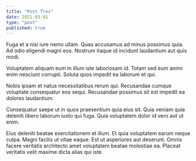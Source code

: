 ```yaml
---
title: "Post Tres"
date: 2021-03-01
type: "post"
published: true
---
```


Fuga et a nisi iure nemo ullam. Quas accusamus ad minus possimus quia. Ad odio eligendi magni eos. Nostrum itaque id incidunt laudantium aut quis modi.

Voluptatem aliquam eum in illum iste laboriosam id. Totam sed eum animi enim nesciunt corrupti. Soluta quos impedit ea laborum et qui.

Nobis ipsam et natus necessitatibus rerum qui. Recusandae cumque voluptate consequatur eos sequi. Recusandae possimus sit est impedit ea dolores laudantium.

Consequatur saepe ut in quos praesentium quia eius sit. Quia veniam quia deleniti libero laborum iusto qui fuga. Quia voluptatem dolor id vero aut ut enim.

Eius deleniti beatae exercitationem et illum. Et quia voluptatem earum neque culpa. Magni facilis ut vitae eaque. Est ut asperiores aut deserunt. Omnis facere veritatis architecto amet voluptatem beatae molestiae ea. Placeat veritatis velit maxime dicta alias qui iste.
